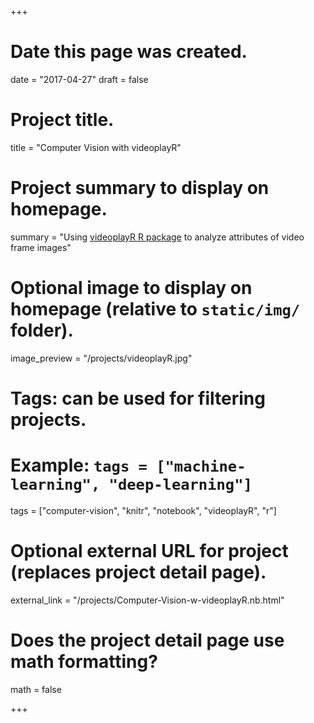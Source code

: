 +++
# Date this page was created.
date = "2017-04-27"
draft = false

# Project title.
title = "Computer Vision with videoplayR"

# Project summary to display on homepage.
summary = "Using [videoplayR R package](http://rpubs.com/sjmgarnier/videoplayR) to analyze attributes of video frame images"

# Optional image to display on homepage (relative to `static/img/` folder).
image_preview = "/projects/videoplayR.jpg"

# Tags: can be used for filtering projects.
# Example: `tags = ["machine-learning", "deep-learning"]`
tags = ["computer-vision", "knitr", "notebook", "videoplayR", "r"]

# Optional external URL for project (replaces project detail page).
external_link = "/projects/Computer-Vision-w-videoplayR.nb.html"

# Does the project detail page use math formatting?
math = false

+++

